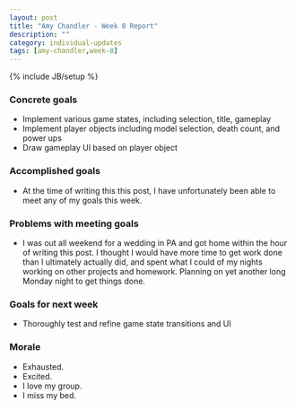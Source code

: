 ```yaml
---
layout: post
title: "Amy Chandler - Week 8 Report"
description: ""
category: individual-updates
tags: [amy-chandler,week-8]
---
```

{% include JB/setup %}

### Concrete goals
 - Implement various game states, including selection, title, gameplay
 - Implement player objects including model selection, death count, and power ups
 - Draw gameplay UI based on player object

### Accomplished goals
 - At the time of writing this this post, I have unfortunately been able to meet any of my goals this week. 
 
### Problems with meeting goals
 - I was out all weekend for a wedding in PA and got home within the hour of writing this post. I thought I would have more time to get work done than I ultimately actually did, and spent what I could of my nights working on other projects and homework. Planning on yet another long Monday night to get things done.

### Goals for next week
 - Thoroughly test and refine game state transitions and UI
 
### Morale
 - Exhausted.
 - Excited.
 - I love my group.
 - I miss my bed.
